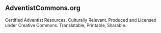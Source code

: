 ## AdventistCommons.org
Certified Adventist Resources. Culturally Relevant.
Produced and Licensed under Creative Commons.
Translatable, Printable, Sharable.